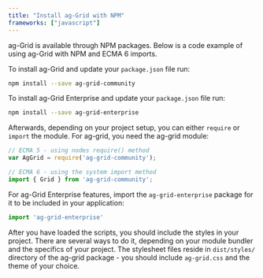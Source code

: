 ```yaml
---
title: "Install ag-Grid with NPM"
frameworks: ["javascript"]
---
```


ag-Grid is available through NPM packages. Below is a code example of using ag-Grid with NPM and ECMA 6 imports.

To install ag-Grid and update your `package.json` file run:

```bash
npm install --save ag-grid-community
```

To install ag-Grid Enterprise and update your `package.json` file run:


```bash
npm install --save ag-grid-enterprise
```

Afterwards, depending on your project setup, you can either `require` or `import` the module. For ag-grid, you need the ag-grid module:

```js
// ECMA 5 - using nodes require() method
var AgGrid = require('ag-grid-community');

// ECMA 6 - using the system import method
import { Grid } from 'ag-grid-community';
```

For ag-Grid Enterprise features, import the `ag-grid-enterprise` package for it to be included in your application:

```js
import 'ag-grid-enterprise'
```

After you have loaded the scripts, you should include the styles in your project. There are several 
ways to do it, depending on your module bundler and the specifics of your project. The stylesheet 
files reside in `dist/styles/` directory of the ag-grid package - you should include `ag-grid.css` 
and the theme of your choice. 


